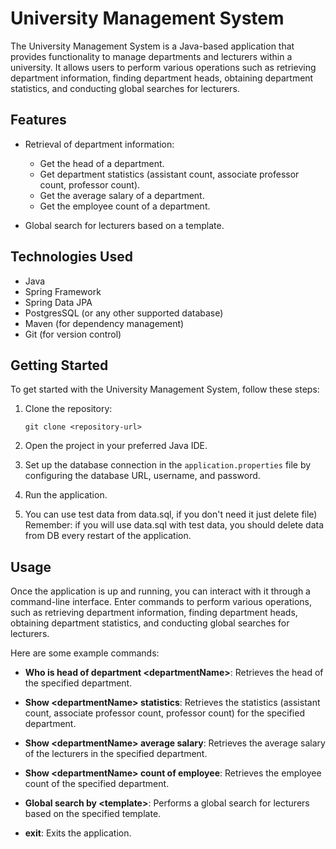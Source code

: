 
# University Management System

The University Management System is a Java-based application that provides functionality to manage departments and lecturers within a university. It allows users to perform various operations such as retrieving department information, finding department heads, obtaining department statistics, and conducting global searches for lecturers.

## Features

- Retrieval of department information:
    - Get the head of a department.
    - Get department statistics (assistant count, associate professor count, professor count).
    - Get the average salary of a department.
    - Get the employee count of a department.

- Global search for lecturers based on a template.

## Technologies Used

- Java
- Spring Framework
- Spring Data JPA
- PostgresSQL (or any other supported database)
- Maven (for dependency management)
- Git (for version control)

## Getting Started

To get started with the University Management System, follow these steps:

1. Clone the repository:

   ```
   git clone <repository-url>
   ```

2. Open the project in your preferred Java IDE.

3. Set up the database connection in the `application.properties` file by configuring the database URL, username, and password.

4. Run the application.

5. You can use test data from data.sql, if you don't need it just delete file)
Remember: if you will use data.sql with test data, you should delete data from DB every restart of the application.


## Usage

Once the application is up and running, you can interact with it through a command-line interface. Enter commands to perform various operations, such as retrieving department information, finding department heads, obtaining department statistics, and conducting global searches for lecturers.

Here are some example commands:

- **Who is head of department \<departmentName>**: Retrieves the head of the specified department.

- **Show \<departmentName> statistics**: Retrieves the statistics (assistant count, associate professor count, professor count) for the specified department.

- **Show \<departmentName> average salary**: Retrieves the average salary of the lecturers in the specified department.

- **Show \<departmentName> count of employee**: Retrieves the employee count of the specified department.

- **Global search by \<template>**: Performs a global search for lecturers based on the specified template.

- **exit**: Exits the application.
